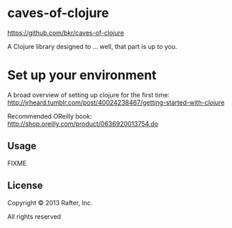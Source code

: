 # caves-of-clojure
https://github.com/bkr/caves-of-clojure


A Clojure library designed to ... well, that part is up to you.

# Set up your environment
A broad overview of setting up clojure for the first time:
http://jrheard.tumblr.com/post/40024238467/getting-started-with-clojure

Recommended OReilly book:
http://shop.oreilly.com/product/0636920013754.do

## Usage

FIXME

## License

Copyright © 2013 Rafter, Inc.

All rights reserved
